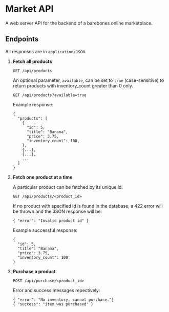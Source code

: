 # Market API

A web server API for the backend of a barebones online marketplace.

## Endpoints

All responses are in `application/JSON`.

1. **Fetch all products**
    ```
    GET /api/products
    ```
    An optional parameter, `available`, can be set to `true` (case-sensitive) to return products with inventory_count greater than 0 only.
    ```
    GET /api/products?available=true
    ```
    
    Example response:
    ```
    {
      "products": [
        {
          "id": 5,
          "title": "Banana",
          "price": 3.75,
          "inventory_count": 100,
        },
        {...},
        {...},
        ...
      ]
    }
    ```
2. **Fetch one product at a time**
  
   A particular product can be fetched by its unique id.
   ```
   GET /api/products/<product_id>
   ```
   If no product with specified id is found in the database, a 422 error will be thrown and the JSON response will be:
   ```
   { "error": "Invalid product id" }
   ``` 
   Example successful response:
   ```
   {
     "id": 5,
     "title": "Banana",
     "price": 3.75,
     "inventory_count": 100
   }
   ```
3. **Purchase a product**
   ```
   POST /api/purchase/<product_id>
   ```
   Error and success messages repectively:
   ```
   { "error": "No inventory, cannot purchase."}
   { "success": "item was purchased" }
   ```
